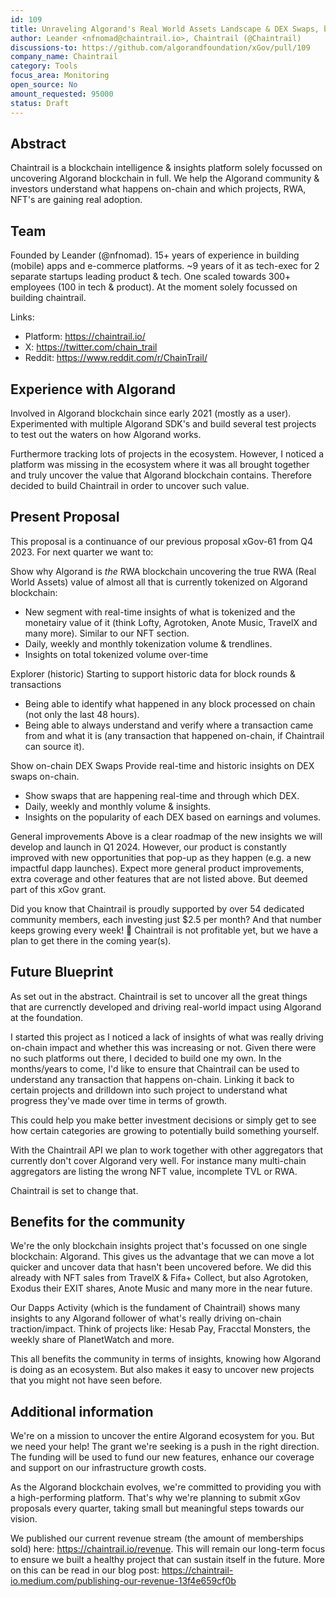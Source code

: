 ```yaml
---
id: 109
title: Unraveling Algorand's Real World Assets Landscape & DEX Swaps, by Chaintrail - Uncovering Algorand
author: Leander <nfnomad@chaintrail.io>, Chaintrail (@Chaintrail)
discussions-to: https://github.com/algorandfoundation/xGov/pull/109
company_name: Chaintrail
category: Tools
focus_area: Monitoring
open_source: No
amount_requested: 95000
status: Draft
---
```


## Abstract
Chaintrail is a blockchain intelligence & insights platform solely focussed on uncovering Algorand blockchain in full. We help the Algorand community & investors understand what happens on-chain and which projects, RWA, NFT's are gaining real adoption.

## Team
Founded by Leander (@nfnomad). 15+ years of experience in building (mobile) apps and e-commerce platforms. ~9 years of it as tech-exec for 2 separate startups leading product & tech. One scaled towards 300+ employees (100 in tech & product). At the moment solely focussed on building chaintrail.

Links:

* Platform: https://chaintrail.io/
* X: https://twitter.com/chain_trail
* Reddit: https://www.reddit.com/r/ChainTrail/

## Experience with Algorand
Involved in Algorand blockchain since early 2021 (mostly as a user). Experimented with multiple Algorand SDK's and build several test projects to test out the waters on how Algorand works.

Furthermore tracking lots of projects in the ecosystem. However, I noticed a platform was missing in the ecosystem where it was all brought together and truly uncover the value that Algorand blockchain contains. Therefore decided to build Chaintrail in order to uncover such value.

## Present Proposal
This proposal is a continuance of our previous proposal xGov-61 from Q4 2023. For next quarter we want to:

Show why Algorand is *the* RWA blockchain
uncovering the true RWA (Real World Assets) value of almost all that is currently tokenized on Algorand blockchain: 
- New segment with real-time insights of what is tokenized and the monetairy value of it (think Lofty, Agrotoken, Anote Music, TravelX and many more). Similar to our NFT section.
- Daily, weekly and monthly tokenization volume & trendlines.
- Insights on total tokenized volume over-time

Explorer (historic)
Starting to support historic data for block rounds & transactions
- Being able to identify what happened in any block processed on chain (not only the last 48 hours). 
- Being able to always understand and verify where a transaction came from and what it is (any transaction that happened on-chain, if Chaintrail can source it).

Show on-chain DEX Swaps
Provide real-time and historic insights on DEX swaps on-chain.
- Show swaps that are happening real-time and through which DEX. 
- Daily, weekly and monthly volume & insights.
- Insights on the popularity of each DEX based on earnings and volumes. 

General improvements
Above is a clear roadmap of the new insights we will develop and launch in Q1 2024. However, our product is constantly improved with new opportunities that pop-up as they happen (e.g. a new impactful dapp launches). Expect more general product improvements, extra coverage and other features that are not listed above. But deemed part of this xGov grant. 

Did you know that Chaintrail is proudly supported by over 54 dedicated community members, each investing just $2.5 per month? And that number keeps growing every week! 🚀 Chaintrail is not profitable yet, but we have a plan to get there in the coming year(s).


## Future Blueprint
As set out in the abstract. Chaintrail is set to uncover all the great things that are currenctly developed and driving real-world impact using Algorand at the foundation.

I started this project as I noticed a lack of insights of what was really driving on-chain impact and whether this was increasing or not. Given there were no such platforms out there, I decided to build one my own.
In the months/years to come, I'd like to ensure that Chaintrail can be used to understand any transaction that happens on-chain. Linking it back to certain projects and drilldown into such project to understand what progress they've made over time in terms of growth. 

This could help you make better investment decisions or simply get to see how certain categories are growing to potentially build something yourself.

With the Chaintrail API we plan to work together with other aggregators that currently don't cover Algorand very well. For instance many multi-chain aggregators are listing the wrong NFT value, incomplete TVL or RWA. 

Chaintrail is set to change that.

## Benefits for the community
We're the only blockchain insights project that's focussed on one single blockchain: Algorand. This gives us the advantage that we can move a lot quicker and uncover data that hasn't been uncovered before. We did this already with NFT sales from TravelX & Fifa+ Collect, but also Agrotoken, Exodus their EXIT shares, Anote Music and many more in the near future.

Our Dapps Activity (which is the fundament of Chaintrail) shows many insights to any Algorand follower of what's really driving on-chain traction/impact. Think of projects like: Hesab Pay, Fracctal Monsters, the weekly share of PlanetWatch and more.

This all benefits the community in terms of insights, knowing how Algorand is doing as an ecosystem. But also makes it easy to uncover new projects that you might not have seen before.

## Additional information
We're on a mission to uncover the entire Algorand ecosystem for you. But we need your help! The grant we're seeking is a push in the right direction. The funding will be used to fund our new features, enhance our coverage and support on our infrastructure growth costs.

As the Algorand blockchain evolves, we're committed to providing you with a high-performing platform. That's why we're planning to submit xGov proposals every quarter, taking small but meaningful steps towards our vision.

We published our current revenue stream (the amount of memberships sold) here: https://chaintrail.io/revenue. This will remain our long-term focus to ensure we built a healthy project that can sustain itself in the future. More on this can be read in our blog post: https://chaintrail-io.medium.com/publishing-our-revenue-13f4e659cf0b
